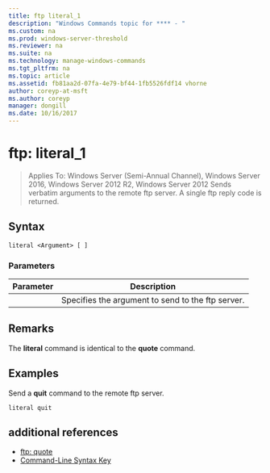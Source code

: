 ```yaml
---
title: ftp literal_1
description: "Windows Commands topic for **** - "
ms.custom: na
ms.prod: windows-server-threshold
ms.reviewer: na
ms.suite: na
ms.technology: manage-windows-commands
ms.tgt_pltfrm: na
ms.topic: article
ms.assetid: fb81aa2d-07fa-4e79-bf44-1fb5526fdf14 vhorne
author: coreyp-at-msft
ms.author: coreyp
manager: dongill
ms.date: 10/16/2017
---
```

# ftp: literal_1

>Applies To: Windows Server (Semi-Annual Channel), Windows Server 2016, Windows Server 2012 R2, Windows Server 2012
Sends verbatim arguments to the remote ftp server. A single ftp reply code is returned.   

## Syntax  
```  
literal <Argument> [ ]  
```  
### Parameters  

| Parameter  |                    Description                    |
|------------|---------------------------------------------------|
| <Argument> | Specifies the argument to send to the ftp server. |

## Remarks  
The **literal** command is identical to the **quote** command.  
## <a name="BKMK_Examples"></a>Examples  
Send a **quit** command to the remote ftp server.  
```  
literal quit  
```  
## additional references  
-   [ftp: quote](ftp-quote.md)  
-   [Command-Line Syntax Key](command-line-syntax-key.md)  
